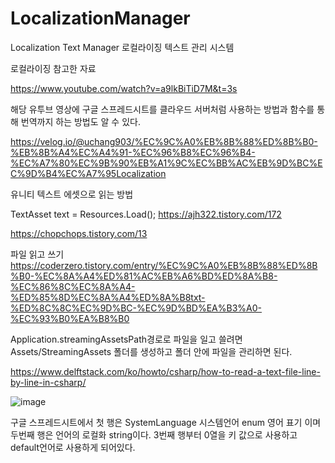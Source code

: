 # LocalizationManager
 Localization Text Manager 로컬라이징 텍스트 관리 시스템


로컬라이징 참고한 자료

https://www.youtube.com/watch?v=a9lkBiTiD7M&t=3s

해당 유투브 영상에 구글 스프레드시트를 클라우드 서버처럼 사용하는 방법과 함수를 통해 번역까지 하는 방법도 알 수 있다.

https://velog.io/@uchang903/%EC%9C%A0%EB%8B%88%ED%8B%B0-%EB%8B%A4%EC%A4%91-%EC%96%B8%EC%96%B4-%EC%A7%80%EC%9B%90%EB%A1%9C%EC%BB%AC%EB%9D%BC%EC%9D%B4%EC%A7%95Localization


유니티 텍스트 에셋으로 읽는 방법

TextAsset text =  Resources.Load<TextAsset>();
https://ajh322.tistory.com/172

https://chopchops.tistory.com/13


 파일 읽고 쓰기
https://coderzero.tistory.com/entry/%EC%9C%A0%EB%8B%88%ED%8B%B0-%EC%8A%A4%ED%81%AC%EB%A6%BD%ED%8A%B8-%EC%86%8C%EC%8A%A4-%ED%85%8D%EC%8A%A4%ED%8A%B8txt-%ED%8C%8C%EC%9D%BC-%EC%9D%BD%EA%B3%A0-%EC%93%B0%EA%B8%B0

Application.streamingAssetsPath경로로 파일을 일고 쓸려면 Assets/StreamingAssets 폴더를 생성하고 폴더 안에 파일을 관리하면 된다.

 https://www.delftstack.com/ko/howto/csharp/how-to-read-a-text-file-line-by-line-in-csharp/

 
 
 
![image](https://user-images.githubusercontent.com/72333637/160378256-455c2c90-f723-4766-8720-2e67e071191f.png)

구글 스프레드시트에서 첫 행은 SystemLanguage 시스템언어 enum 영어 표기 이며 두번째 행은 언어의 로컬화 string이다.
3번째 행부터 0열을 키 값으로 사용하고 default언어로 사용하게 되어있다. 

